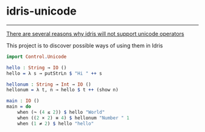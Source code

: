 # idris-unicode
---------------

[There are several reasons why idris will not support unicode operators](https://github.com/idris-lang/Idris-dev/wiki/Unofficial-FAQ#will-there-be-support-for-unicode-characters-for-operators)

This project is to discover possible ways of using them in Idris

``` idris
import Control.Unicode

hello : String → IO ()
hello = λ s → putStrLn $ "Hi " ++ s

hellonum : String → Int → IO ()
hellonum = λ t, n → hello $ t ++ (show n)

main : IO ()
main = do 
    when (¬ (4 ≤ 2)) $ hello "World"
    when ((2 × 2) ≡ 4) $ hellonum "Number " 1
    when (1 ≠ 2) $ hello "hello"
```
